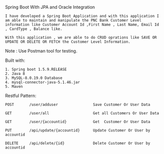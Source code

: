 Spring Boot With JPA and Oracle Integration

	I have developed a Spring Boot Application and with this application I am able to maintain and manipulate the PNC Bank Customer Level information like Customer Account Id ,First Name , Last Name, Email Id , CardType , Balance like.

	With this application , we are able to do CRUD oprations like SAVE OR UPDATE OR DELETE OR FETCH the Customer Level Information.

Note : Use Postman tool for testing.

Built with:

	1. Spring boot 1.5.9.RELEASE
	2. Java 8
	3. MySQL-8.0.19.0 Database  
	4. mysql-connector-java-5.1.46.jar 
	5. Maven

Restful Pattern:

	POST 	   /user/adduser				Save Customer Or User Data
	
	GET 	   /user/all					Get all Customers Or User Data 
	
	GET 	   /user/{accountid}			Get  Customer Or User Data
	
	PUT 	   /api/update/{accountid}		Update Customer Or User by accountid
	
	DELETE 	   /api/delete/{id}				Delete Customer Or User by accountid














